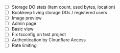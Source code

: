 - [ ] Storage DO stats (item count, used bytes, location)
- [ ] Bookkeep living storage DOs / registered users
- [ ] Image preview
- [ ] Admin page
- [ ] Basic view
- [ ] Fix tsconfig on test project
- [ ] Authentication by Cloudflare Access
- [ ] Rate limiting

